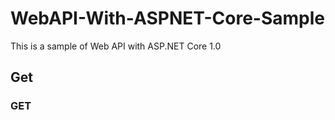 # WebAPI-With-ASPNET-Core-Sample
This is a sample of Web API with ASP.NET Core 1.0

## Get

### GET
